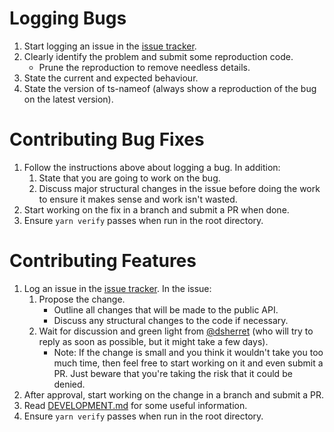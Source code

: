 # Logging Bugs

1. Start logging an issue in the [issue tracker](https://github.com/dsherret/ts-nameof/issues).
1. Clearly identify the problem and submit some reproduction code.
    * Prune the reproduction to remove needless details.
1. State the current and expected behaviour.
1. State the version of ts-nameof (always show a reproduction of the bug on the latest version).

# Contributing Bug Fixes

1. Follow the instructions above about logging a bug. In addition:
    1. State that you are going to work on the bug.
    1. Discuss major structural changes in the issue before doing the work to ensure it makes sense and work isn't wasted.
1. Start working on the fix in a branch and submit a PR when done.
1. Ensure `yarn verify` passes when run in the root directory.

# Contributing Features

1. Log an issue in the [issue tracker](https://github.com/dsherret/ts-nameof/issues). In the issue:
    1. Propose the change.
        * Outline all changes that will be made to the public API.
        * Discuss any structural changes to the code if necessary.
    1. Wait for discussion and green light from [@dsherret](https://github.com/dsherret) (who will try to reply as soon as possible, but it might take a few days).
        * Note: If the change is small and you think it wouldn't take you too much time, then feel free to start working on it and even submit a PR. Just beware that you're taking the risk that it could be denied.
1. After approval, start working on the change in a branch and submit a PR.
1. Read [DEVELOPMENT.md](DEVELOPMENT.md) for some useful information.
1. Ensure `yarn verify` passes when run in the root directory.
